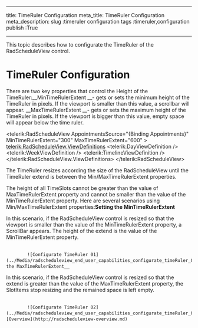 ___
title: TimeRuler Configuration
meta_title: TimeRuler Configuration
meta_description: 
slug :timeruler configuration
tags :timeruler,configuration
publish :True
___


This topic describes how to configurate the TimeRuler of the RadScheduleView control.

# TimeRuler Configuration

There are two key properties that control the Height of the TimeRuler:__MinTimeRulerExtent __- gets or sets the minimum height of the TimeRuler in pixels. If the viewport is smaller than this value, a scrollbar will appear.
          __MaxTimeRulerExtent __- gets or sets the maximum height of the TimeRuler in pixels. If the viewport is bigger than this value, empty space will appear below the time ruler.
          
<telerik:RadScheduleView AppointmentsSource="{Binding Appointments}"  
                          MinTimeRulerExtent="300" 
                          MaxTimeRulerExtent="600" >
            <telerik:RadScheduleView.ViewDefinitions>
                <telerik:DayViewDefinition  />
                <telerik:WeekViewDefinition />
                <telerik:TimelineViewDefinition />
            </telerik:RadScheduleView.ViewDefinitions>
</telerik:RadScheduleView>



The TimeRuler resizes according the size of the RadScheduleView until the TimeRuler extend is between the Min/MaxTimeRulerExtent properties.

The height of all TimeSlots cannot be greater than the value of MaxTimeRulerExtent property and cannot be smaller than the value of the MinTimeRulerExtent property. Here are several scenarios using Min/MaxTimeRulerExtent properties:__Setting the MinTimeRulerExtent__

In this scenario, if the RadScheduleView control is resized so that the viewport is smaller than the value of the MinTimeRulerExtent property, a ScrollBar appears. The height of the extend is the value of the MinTimeRulerExtent property.


               
            ![Configurate TimeRuler 01](../Media/radscheduleview_end_user_capabilities_configurate_timeRuler_01.png)__Setting the MaxTimeRulerExtent__

In this scenario, if the RadScheduleView control is resized so that the extend is greater than the value of the MaxTimeRulerExtent property, the SlotItems stop resizing and the remained space is left empty.




               
            ![Configurate TimeRuler 02](../Media/radscheduleview_end_user_capabilities_configurate_timeRuler_02.png)[Overview](http://radscheduleview-overview.md)
